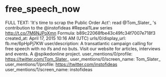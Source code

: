 # free_speech_now

FULL TEXT: 'It's time to scrap the Public Order Act': read @Tom_Slater_ 's contribution to the @instofideas #Repeal1Law series http://t.co/7M6NJPoXmn
Formula: b89c22068fbe43c49fc34f7007e718f3
created_at: April 17, 2015 10:16 AM (UTC)
urls/0/display_url: fb.me/6pHpPj7KW
user/description: A transatlantic campaign calling for free speech with no ifs and no buts. Visit our website for articles, interviews and events. A @spikedonline project.
user_mentions/0/profile: https://twitter.com/Tom_Slater_
user_mentions/0/screen_name: Tom_Slater_
user_mentions/1/profile: https://twitter.com/instofideas
user_mentions/1/screen_name: instofideas